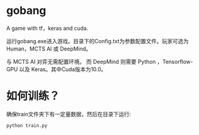 # gobang

A game with tf，keras and cuda.

运行gobang.exe进入游戏。目录下的Config.txt为参数配置文件。玩家可选为Human，MCTS AI 或 DeepMind。

与 MCTS AI 对弈无需配置环境。 而 DeepMind 则需要 Python ，Tensorflow-GPU 以及 Keras。其中Cuda版本为10.0。

# 如何训练？

确保train文件夹下有一定量数据，然后在目录下运行:
```html
python train.py
```
